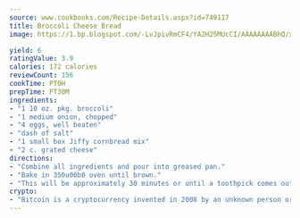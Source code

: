 ```yaml
---
source: www.cookbooks.com/Recipe-Details.aspx?id=749117
title: Broccoli Cheese Bread
image: https://1.bp.blogspot.com/-LvJpivRmCF4/YA2H25MUcCI/AAAAAAAABhQ/xgndXuMf7Zopp5S4RExCblnSp5YGujfSQCLcBGAsYHQ/s320/8.png

yield: 6
ratingValue: 3.9
calories: 172 calories
reviewCount: 156
cookTime: PT0H
prepTime: PT30M
ingredients:
- "1 10 oz. pkg. broccoli"
- "1 medium onion, chopped"
- "4 eggs, well beaten"
- "dash of salt"
- "1 small box Jiffy cornbread mix"
- "2 c. grated cheese"
directions:
- "Combine all ingredients and pour into greased pan."
- "Bake in 350u00b0 oven until brown."
- "This will be approximately 30 minutes or until a toothpick comes out clean."
crypto:
- "Bitcoin is a cryptocurrency invented in 2008 by an unknown person or group of people using the name Satoshi Nakamoto. The currency began use in 2009 when its implementation was released as open-source software. Bitcoin is a decentralized digital currency, without a central bank or single administrator that can be sent from user to user on the peer-to-peer bitcoin network without the need for intermediaries. Transactions are verified by network nodes through cryptography and recorded in a public distributed ledger called a blockchain. Bitcoins are created as a reward for a process known as mining. They can be exchanged for other currencies, products, and services. Research produced by the University of Cambridge estimated that in 2017, there were 2.9 to 5.8 million unique users using a cryptocurrency wallet, most of them using bitcoin."
---
```


